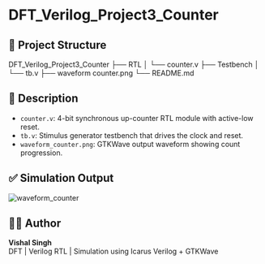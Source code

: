 # DFT_Verilog_Project3_Counter

## 📁 Project Structure
DFT_Verilog_Project3_Counter
├── RTL
│   └── counter.v
├── Testbench
│   └── tb.v
├── waveform counter.png
└── README.md
## 📄 Description

- `counter.v`: 4-bit synchronous up-counter RTL module with active-low reset.  
- `tb.v`: Stimulus generator testbench that drives the clock and reset.  
- `waveform_counter.png`: GTKWave output waveform showing count progression.

## ✅ Simulation Output

![waveform_counter](./waveform_counter.png)

## 👨‍💻 Author
**Vishal Singh**  
DFT | Verilog RTL | Simulation using Icarus Verilog + GTKWave
